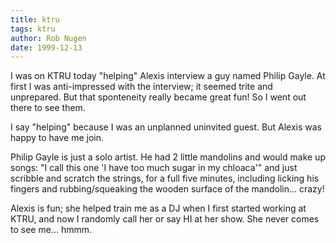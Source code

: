 ```yaml
---
title: ktru
tags: ktru
author: Rob Nugen
date: 1999-12-13
---
```


I was on KTRU today "helping" Alexis interview a guy named Philip
Gayle.  At first I was anti-impressed with the interview; it seemed
trite and unprepared.  But that sponteneity really became great fun!  So
I went out there to see them.

I say "helping" because I was an unplanned uninvited guest.  But Alexis
was happy to have me join.

Philip Gayle is just a solo artist.  He had 2 little mandolins and would 
make up songs:
"I call this one 'I have too much sugar in my chloaca'"  and just scribble
and scratch the strings, for a full five minutes, including licking his 
fingers and rubbing/squeaking the wooden surface of the mandolin...
crazy!

Alexis is fun; she helped train me as a DJ when I first started working
at KTRU, and now I randomly call her or say HI at her show.  She never
comes to see me... hmmm.

